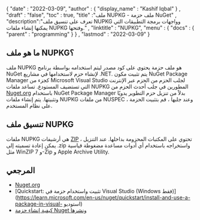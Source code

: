 {
  "date" : "2022-03-09",
  "author" : {
    "display_name" : "Kashif Iqbal"
} ,
  "draft" : "false",
  "toc" : true,
  "title" :"ملف NUPKG - ملف حزمة NuGet" ,
  "description":"تعرف على تنسيق ملف NUPKG وواجهات برمجة التطبيقات التي يمكنها إنشاء ملفات NUPKG وفتحها." ,
  "linktitle" : "NUPKG",
  "menu" : {
    "docs" : {
      "parent" : "programming"
}
} ,
  "lastmod" : "2022-03-09"
}

## ما هو ملف NUPKG؟

ملف NUPKG هو ملف حزمة يحتوي على كود مصدر ليتم استخدامه بواسطة برنامج NuGet لإنشاء حزم لاستخدامها في مشاريع .NET. يتم تثبيت مكون NuGet Package Manager كجزء من Microsoft Visual Studio لجلب الحزم من الحزم عبر الإنترنت التي تستضيف المستودع. تساعد ملفات NUPKG المطورين في جلب أحدث الحزم من [Nuget.org](https://nuget.org) باستخدام NuGet Package Manager بدلاً من تنزيل حزم التطوير يدويًا وتثبيتها. يتم إنشاء ملفات NUPKG من ملفات NUSPEC ، وعند جلبها ، قم بتثبيت الحزمة على نظام المستخدم.

## تنسيق ملف NUPKG

ملفات NUPKG هي أرشيفات [ZIP](/ar/compression/zip/) تحتوي على المكتبات المحزومة بداخلها. عند التنزيل ، يمكن إعادة تسميته إلى .zip واستخراجه باستخدام أي أدوات مساعدة مضغوطة قياسية مثل WinZIP و 7-Zip و Apple Archive Utility.

## المرجعي

* [Nuget.org](https://nuget.org)
* [Quickstart: تثبيت واستخدام حزمة في Visual Studio (Windows فقط)](https://learn.microsoft.com/en-us/nuget/quickstart/install-and-use-a-package-in-visual- استوديو)
* [كيفية إنشاء حزمة Nuget ونشرها](https://learn.microsoft.com/en-us/nuget/quickstart/create-and-publish-a-package-using-visual-studio?tabs=netcore-cli)
